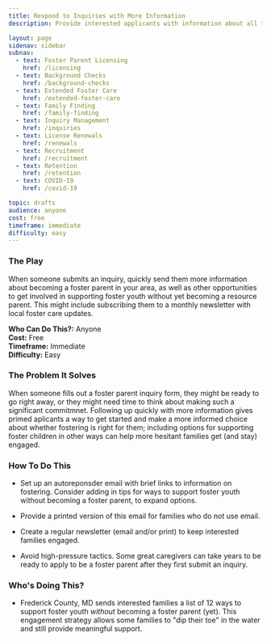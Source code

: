 ```yaml
---
title: Respond to Inquiries with More Information
description: Provide interested applicants with information about all the ways they can support foster youth.

layout: page
sidenav: sidebar
subnav:
  - text: Foster Parent Licensing
    href: /licensing
  - text: Background Checks
    href: /background-checks
  - text: Extended Foster Care
    href: /extended-foster-care
  - text: Family Finding
    href: /family-finding
  - text: Inquiry Management
    href: /inquiries
  - text: License Renewals
    href: /renewals
  - text: Recruitment
    href: /recruitment
  - text: Retention
    href: /retention
  - text: COVID-19
    href: /covid-19

topic: drafts
audience: anyone
cost: free
timeframe: immediate
difficulty: easy
---
```



### The Play

When someone submits an inquiry, quickly send them more information about becoming a foster parent in your area, as well as other opportunities to get involved in supporting foster youth without yet becoming a resource parent. This might include subscribing them to a monthly newsletter with local foster care updates.

**Who Can Do This?:**
Anyone<br />
**Cost:**
Free<br />
**Timeframe:**
Immediate<br />
**Difficulty:**
Easy<br />

### The Problem It Solves

When someone fills out a foster parent inquiry form, they might be ready to go right away, or they might need time to think about making such a significant commitmnet. Following up quickly with more information gives primed aplicants a way to get started and make a more informed choice about whether fostering is right for them; including options for supporting foster children in other ways can help more hesitant families get (and stay) engaged.

### How To Do This

* Set up an autoreponsder email with brief links to information on fostering. Consider adding in tips for ways to support foster youth without becoming a foster parent, to expand options.

* Provide a printed version of this email for families who do not use email.

* Create a regular newsletter (email and/or print) to keep interested families engaged.

* Avoid high-pressure tactics. Some great caregivers can take years to be ready to apply to be a foster parent after they first submit an inquiry.


### Who's Doing This?

* Frederick County, MD sends interested families a list of 12 ways to support foster youth _without_ becoming a foster parent (yet). This engagement strategy allows some families to "dip their toe" in the water and still provide meaningful support.